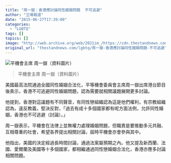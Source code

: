 ```yaml
---
title: "周一嶽：香港應討論同性婚姻問題  不可逃避"
author: "立場報道"
date: "2015-06-27T17:39:00"
categories:
  - "LGBTQ"
tags: []
topics: []
image: "http://web.archive.org/web/2021im_/https://cdn.thestandnews.com/media/photos/cache/9H3A6083_edited20copy_tEDTR_1200x0.jpg"
original_url: "thestandnews.com/lgbtq/周一嶽-香港應討論同性婚姻問題-不可逃避"
---
```

![平機會主席 周一嶽（資料圖片）](http://web.archive.org/web/2021im_/https://cdn.thestandnews.com/media/photos/cache/9H3A6083_edited20copy_tEDTR_1200x0.jpg)

> 平機會主席 周一嶽（資料圖片）

美國最高法院通過全國同性婚姻合法化，平等機會委員會主席周一嶽出席港台節目後表示，香港不可逃避同性婚姻問題，認為需要就相關議題展開更多討論。

他提到，香港對這議題有不同聲音，有同性戀組織認為這是他們權利，有宗教組織認為，違反教義，堅決反對，「過去有成十多個國家都有呢方面法例，允許同性婚姻，香港也不可逃避（討論）。」

周一嶽表示，平機會在法律上並無權力處理婚姻問題，但職責是要推動多元共融、互相尊重的社會，希望各界提出相關討論，屆時平機會亦會參與其中。

他指出，美國的決定經過長時間討論，通過法案屬預期之內。他又提及新西蘭、法國、愛爾蘭及美國等十多個國家，都相繼通過同性戀婚姻合法化，香港亦應多討論相關問題。